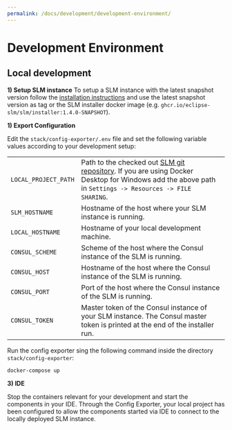 ```yaml
---
permalink: /docs/development/development-environment/
---
```


# Development Environment

## Local development

**1) Setup SLM instance**
To setup a SLM instance with the latest snapshot version follow the [installation instructions](/docs/getting-started/installation/) 
and use the latest snapshot version as tag or the SLM installer docker image (e.g. `ghcr.io/eclipse-slm/slm/installer:1.4.0-SNAPSHOT`).

**1) Export Configuration**

Edit the `stack/config-exporter/.env` file and set the following variable values according to your development setup:

|                      |                                                                                                                               |
|----------------------|-------------------------------------------------------------------------------------------------------------------------------|
| `LOCAL_PROJECT_PATH` | Path to the checked out [SLM git repository](https://github.com/eclipse-slm/slm). If you are using Docker Desktop for Windows add the above path in `Settings -> Resources -> FILE SHARING`.                                            |
| `SLM_HOSTNAME`       | Hostname of the host where your SLM instance is running.                                                                      |
| `LOCAL_HOSTNAME`     | Hostname of your local development machine.                                                                                   |
| `CONSUL_SCHEME`      | Scheme of the host where the Consul instance of the SLM is running.                                                           |
| `CONSUL_HOST`        | Hostname of the host where the Consul instance of the SLM is running.                                                         |
| `CONSUL_PORT`        | Port of the host where the Consul instance of the SLM is running.                                                             |
| `CONSUL_TOKEN`       | Master token of the Consul instance of your SLM instance. The Consul master token is printed at the end of the installer run. |

Run the config exporter sing the following command inside the directory `stack/config-exporter`:
```
docker-compose up
```

**3) IDE**

Stop the containers relevant for your development and start the components in your IDE. Through the Config Exporter, 
your local project has been configured to allow the components started via IDE to connect to the locally deployed SLM 
instance.
